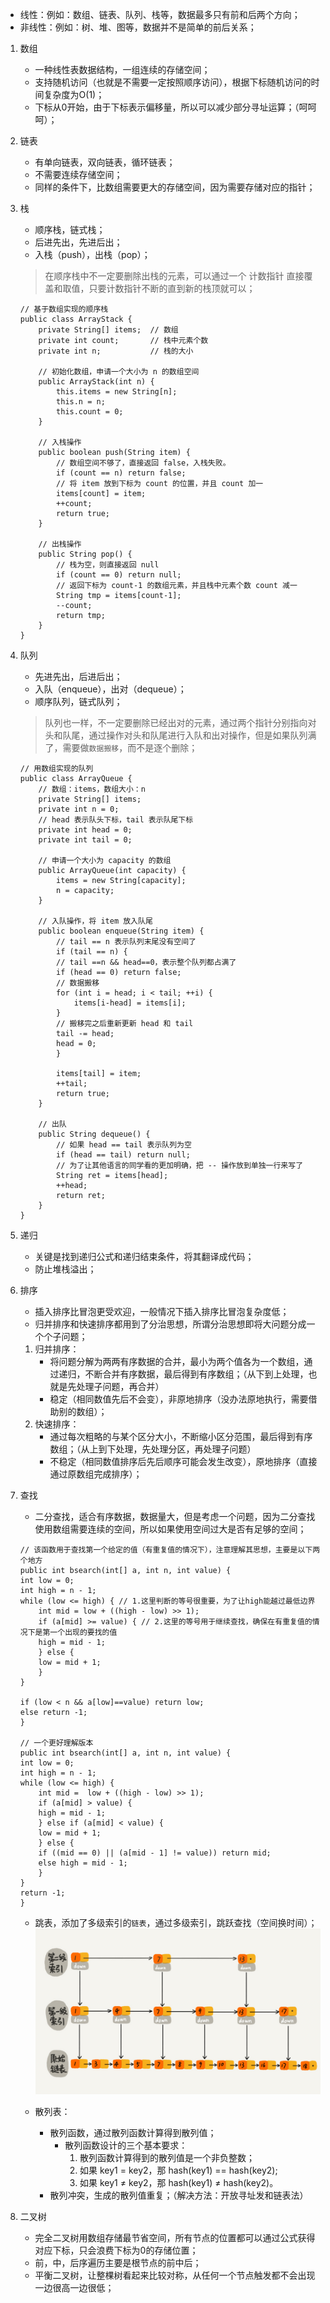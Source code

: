 * 线性：例如：数组、链表、队列、栈等，数据最多只有前和后两个方向；
* 非线性：例如：树、堆、图等，数据并不是简单的前后关系；

1. 数组

    * 一种线性表数据结构，一组连续的存储空间；
    * 支持随机访问（也就是不需要一定按照顺序访问），根据下标随机访问的时间复杂度为O(1)；
    * 下标从0开始，由于下标表示偏移量，所以可以减少部分寻址运算；（呵呵呵）；

2. 链表
    * 有单向链表，双向链表，循环链表；
    * 不需要连续存储空间；
    * 同样的条件下，比数组需要更大的存储空间，因为需要存储对应的指针；

3. 栈
    * 顺序栈，链式栈；
    * 后进先出，先进后出；
    * 入栈（push），出栈（pop）；
    
    > 在顺序栈中不一定要删除出栈的元素，可以通过一个 计数指针 直接覆盖和取值，只要计数指针不断的直到新的栈顶就可以；

    ```
    // 基于数组实现的顺序栈
    public class ArrayStack {
        private String[] items;  // 数组
        private int count;       // 栈中元素个数
        private int n;           // 栈的大小

        // 初始化数组，申请一个大小为 n 的数组空间
        public ArrayStack(int n) {
            this.items = new String[n];
            this.n = n;
            this.count = 0;
        }

        // 入栈操作
        public boolean push(String item) {
            // 数组空间不够了，直接返回 false，入栈失败。
            if (count == n) return false;
            // 将 item 放到下标为 count 的位置，并且 count 加一
            items[count] = item;
            ++count;
            return true;
        }
        
        // 出栈操作
        public String pop() {
            // 栈为空，则直接返回 null
            if (count == 0) return null;
            // 返回下标为 count-1 的数组元素，并且栈中元素个数 count 减一
            String tmp = items[count-1];
            --count;
            return tmp;
        }
    }

    ```

4. 队列
    * 先进先出，后进后出；
    * 入队（enqueue），出对（dequeue）；
    * 顺序队列，链式队列；

    > 队列也一样，不一定要删除已经出对的元素，通过两个指针分别指向对头和队尾，通过操作对头和队尾进行入队和出对操作，但是如果队列满了，需要做`数据搬移`，而不是逐个删除；

    ```
    // 用数组实现的队列
    public class ArrayQueue {
        // 数组：items，数组大小：n
        private String[] items;
        private int n = 0;
        // head 表示队头下标，tail 表示队尾下标
        private int head = 0;
        private int tail = 0;

        // 申请一个大小为 capacity 的数组
        public ArrayQueue(int capacity) {
            items = new String[capacity];
            n = capacity;
        }

        // 入队操作，将 item 放入队尾
        public boolean enqueue(String item) {
            // tail == n 表示队列末尾没有空间了
            if (tail == n) {
            // tail ==n && head==0，表示整个队列都占满了
            if (head == 0) return false;
            // 数据搬移
            for (int i = head; i < tail; ++i) {
                items[i-head] = items[i];
            }
            // 搬移完之后重新更新 head 和 tail
            tail -= head;
            head = 0;
            }
            
            items[tail] = item;
            ++tail;
            return true;
        }

        // 出队
        public String dequeue() {
            // 如果 head == tail 表示队列为空
            if (head == tail) return null;
            // 为了让其他语言的同学看的更加明确，把 -- 操作放到单独一行来写了
            String ret = items[head];
            ++head;
            return ret;
        }
    }

    ```

5. 递归
    * 关键是找到递归公式和递归结束条件，将其翻译成代码；
    * 防止堆栈溢出；

6. 排序
    * 插入排序比冒泡更受欢迎，一般情况下插入排序比冒泡复杂度低；
    * 归并排序和快速排序都用到了分治思想，所谓分治思想即将大问题分成一个个子问题；
    
    1. 归并排序：
        * 将问题分解为两两有序数据的合并，最小为两个值各为一个数组，通过递归，不断合并有序数据，最后得到有序数组；（从下到上处理，也就是先处理子问题，再合并）
        * 稳定（相同数值先后不会变），非原地排序（没办法原地执行，需要借助别的数组）；
    2. 快速排序：
        * 通过每次粗略的与某个区分大小，不断缩小区分范围，最后得到有序数组；（从上到下处理，先处理分区，再处理子问题）
        * 不稳定（相同数值排序后先后顺序可能会发生改变），原地排序（直接通过原数组完成排序）；

7. 查找
    * 二分查找，适合有序数据，数据量大，但是考虑一个问题，因为二分查找使用数组需要连续的空间，所以如果使用空间过大是否有足够的空间；

    ```
    // 该函数用于查找第一个给定的值（有重复值的情况下），注意理解其思想，主要是以下两个地方
    public int bsearch(int[] a, int n, int value) {
    int low = 0;
    int high = n - 1;
    while (low <= high) { // 1.这里判断的等号很重要，为了让high能越过最低边界
        int mid = low + ((high - low) >> 1);
        if (a[mid] >= value) { // 2.这里的等号用于继续查找，确保在有重复值的情况下是第一个出现的要找的值
        high = mid - 1;
        } else {
        low = mid + 1;
        }
    }

    if (low < n && a[low]==value) return low;
    else return -1;
    }

    // 一个更好理解版本
    public int bsearch(int[] a, int n, int value) {
    int low = 0;
    int high = n - 1;
    while (low <= high) {
        int mid =  low + ((high - low) >> 1);
        if (a[mid] > value) {
        high = mid - 1;
        } else if (a[mid] < value) {
        low = mid + 1;
        } else {
        if ((mid == 0) || (a[mid - 1] != value)) return mid;
        else high = mid - 1;
        }
    }
    return -1;
    }

    ```

    * 跳表，添加了多级索引的`链表`，通过多级索引，跳跃查找（空间换时间）；
    ![跳表](./跳表.jpg)

    * 散列表：
        * 散列函数，通过散列函数计算得到散列值；
            * 散列函数设计的三个基本要求：
                1. 散列函数计算得到的散列值是一个非负整数；
                2. 如果 key1 = key2，那 hash(key1) == hash(key2);
                3. 如果 key1 ≠ key2，那 hash(key1) ≠ hash(key2)。
        * 散列冲突，生成的散列值重复；（解决方法：开放寻址发和链表法）

8. 二叉树
    * 完全二叉树用数组存储最节省空间，所有节点的位置都可以通过公式获得对应下标，只会浪费下标为0的存储位置；
    * 前，中，后序遍历主要是根节点的前中后；
    * 平衡二叉树，让整棵树看起来比较对称，从任何一个节点触发都不会出现一边很高一边很低；
